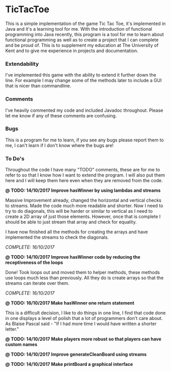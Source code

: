 # TicTacToe

This is a simple implementation of the game Tic Tac Toe,
it's implemented in Java and it's a learning tool for me.
With the introduction of functional programming into
Java recently, this program is a tool for me to 
learn about functional programming as well as to create
a project that I can complete and be proud of. This
is to supplement my education at The University of Kent
and to give me experience in projects and documentation.

### Extendability

I've implemented this game with the ability to extend it
further down the line. For example I may change some
of the methods later to include a GUI that is nicer
than commandline.

### Comments

I've heavily commented my code and included Javadoc
throughout. Please let me know if any of these comments
are confusing.

### Bugs

This is a program for me to learn, if you see any bugs
please report them to me, I can't learn if I don't know
where the bugs are!

### To Do's

Throughout the code I have many "TODO" comments, these
are for me to refer to so that I know how I want to extend
the program. I will also put them here and I will keep them
here even when they are removed from the code.

**@ TODO: 14/10/2017 Improve hasWinner by using lambdas and streams**
 
Massive Improvement already, changed the horizontal and vertical
checks to streams. Made the code much more readable and shorter.
Now I need to try to do diagonals, this will be harder or similar
to vertical as I need to create a 2D array of just those elements.
However, once that is complete I should be able to just stream that
array and check for equality.

I have now finished all the methods for creating the arrays and have
implemented the streams to check the diagonals.

*COMPLETE: 16/10/2017*
 
**@ TODO: 14/10/2017 Improve hasWinner code by reducing the receptiveness of the loops**
 
Done! Took loops out and moved them to helper methods, these methods
use loops much less than previously. All they do is create arrays so
that the streams can iterate over them.

*COMPLETE: 16/10/2017*
 
**@ TODO: 16/10/2017 Make hasWinner one return statement**
 
This is a difficult decision, I like to do things in one line, I find
that code done in one displays a level of polish that a lot of programmers
don't care about. As Blaise Pascal said - "If I had more time I would have
written a shorter letter."

**@ TODO: 14/10/2017 Make players more robust so that players can have custom names**

**@ TODO: 14/10/2017 Improve generateCleanBoard using streams**

**@ TODO: 14/10/2017 Make printBoard a graphical interface**